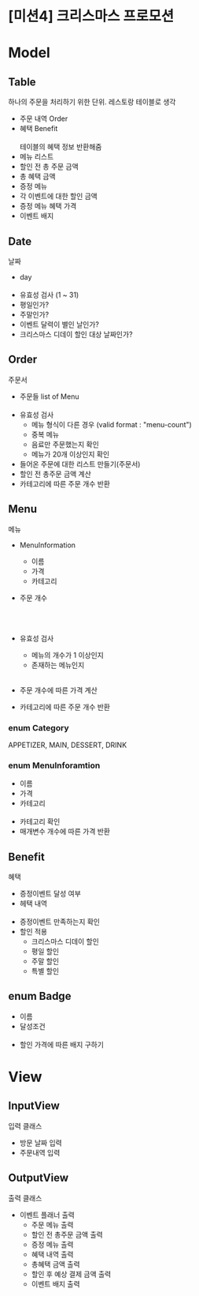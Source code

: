 # [미션4] 크리스마스 프로모션

# Model
## Table
하나의 주문을 처리하기 위한 단위. 레스토랑 테이블로 생각
- 주문 내역 Order
- 혜택 Benefit
  <br></br>
테이블의 혜택 정보 반환해줌
- 메뉴 리스트
- 할인 전 총 주문 금액 
- 총 혜택 금액
- 증정 메뉴
- 각 이벤트에 대한 할인 금액
- 증정 메뉴 혜택 가격
- 이벤트 배지

## Date
날짜
- day
  <br></br>
- 유효성 검사 (1 ~ 31)
- 평일인가?
- 주말인가?
- 이벤트 달력이 별인 날인가?
- 크리스마스 디데이 할인 대상 날짜인가?

## Order
주문서
- 주문들 list of Menu
  <br></br>
- 유효성 검사
  - 메뉴 형식이 다른 경우 (valid format : "menu-count")
  - 중복 메뉴
  - 음료만 주문했는지 확인
  - 메뉴가 20개 이상인지 확인
- 들어온 주문에 대한 리스트 만들기(주문서)
- 할인 전 총주문 금액 계산
- 카테고리에 따른 주문 개수 반환

## Menu
메뉴
- MenuInformation
  - 이름
  - 가격
  - 카테고리
- 주문 개수

  <br></br>
- 유효성 검사
  - 메뉴의 개수가 1 이상인지
  - 존재하는 메뉴인지
<br></br>
- 주문 개수에 따른 가격 계산
- 카테고리에 따른 주문 개수 반환

### enum Category
APPETIZER, MAIN, DESSERT, DRINK

### enum MenuInforamtion
- 이름
- 가격
- 카테고리
  <br></br>
- 카테고리 확인
- 매개변수 개수에 따른 가격 반환

## Benefit
혜택
- 증정이벤트 달성 여부
- 헤택 내역
  <br></br>
- 증정이벤트 만족하는지 확인
- 할인 적용
  - 크리스마스 디데이 할인
  - 평일 할인
  - 주말 할인
  - 특별 할인

## enum Badge
- 이름
- 달성조건
  <br></br>
- 할인 가격에 따른 배지 구하기

# View
## InputView
입력 클래스
- 방문 날짜 입력
- 주문내역 입력

## OutputView
출력 클래스
- 이벤트 플래너 출력
  - 주문 메뉴 출력
  - 할인 전 총주문 금액 출력
  - 증정 메뉴 출력
  - 혜택 내역 출력
  - 총혜택 금액 출력
  - 할인 후 예상 결제 금액 출력
  - 이벤트 배지 출력
